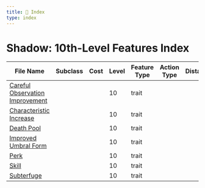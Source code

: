 ```yaml
---
title: 📑 Index
type: index
---
```


# Shadow: 10th-Level Features Index

| File Name                                                                 | Subclass | Cost | Level | Feature Type | Action Type | Distance | Target |
| ------------------------------------------------------------------------- | -------- | ---- | ----- | ------------ | ----------- | -------- | ------ |
| [Careful Observation Improvement](../Careful%20Observation%20Improvement) |          |      | 10    | trait        |             |          |        |
| [Characteristic Increase](../Characteristic%20Increase)                   |          |      | 10    | trait        |             |          |        |
| [Death Pool](../Death%20Pool)                                             |          |      | 10    | trait        |             |          |        |
| [Improved Umbral Form](../Improved%20Umbral%20Form)                       |          |      | 10    | trait        |             |          |        |
| [Perk](../Perk)                                                           |          |      | 10    | trait        |             |          |        |
| [Skill](../Skill)                                                         |          |      | 10    | trait        |             |          |        |
| [Subterfuge](../Subterfuge)                                               |          |      | 10    | trait        |             |          |        |
